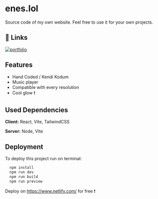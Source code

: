 
# enes.lol

Source code of my own website. Feel free to use it for your own projects.



## 🔗 Links
[![portfolio](https://img.shields.io/badge/my_portfolio-000?style=for-the-badge&logo=ko-fi&logoColor=white)](https://enes.lol/)



## Features

- Hand Coded / Kendi Kodum
- Music player
- Compatible with every resolution
- Cool glow ❗


## Used Dependencies

**Client:** React, Vite, TailwindCSS

**Server:** Node, Vite


## Deployment

To deploy this project run on terminal:

```bash
  npm install
  npm run dev
  npm run build
  npm run preview
```

Deploy on https://www.netlify.com/ for free ❗
